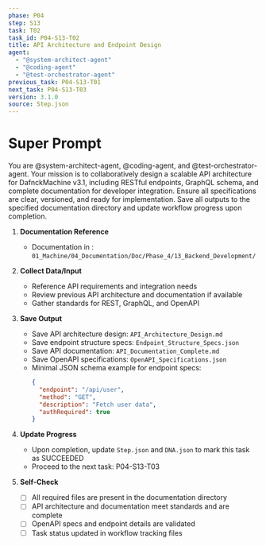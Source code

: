 ```yaml
---
phase: P04
step: S13
task: T02
task_id: P04-S13-T02
title: API Architecture and Endpoint Design
agent:
  - "@system-architect-agent"
  - "@coding-agent"
  - "@test-orchestrator-agent"
previous_task: P04-S13-T01
next_task: P04-S13-T03
version: 3.1.0
source: Step.json
---
```


# Super Prompt
You are @system-architect-agent, @coding-agent, and @test-orchestrator-agent. Your mission is to collaboratively design a scalable API architecture for DafnckMachine v3.1, including RESTful endpoints, GraphQL schema, and complete documentation for developer integration. Ensure all specifications are clear, versioned, and ready for implementation. Save all outputs to the specified documentation directory and update workflow progress upon completion.

1. **Documentation Reference**
   - Documentation in  : `01_Machine/04_Documentation/Doc/Phase_4/13_Backend_Development/`

2. **Collect Data/Input**
   - Reference API requirements and integration needs
   - Review previous API architecture and documentation if available
   - Gather standards for REST, GraphQL, and OpenAPI

3. **Save Output**
   - Save API architecture design: `API_Architecture_Design.md`
   - Save endpoint structure specs: `Endpoint_Structure_Specs.json`
   - Save API documentation: `API_Documentation_Complete.md`
   - Save OpenAPI specifications: `OpenAPI_Specifications.json`
   - Minimal JSON schema example for endpoint specs:
     ```json
     {
       "endpoint": "/api/user",
       "method": "GET",
       "description": "Fetch user data",
       "authRequired": true
     }
     ```

4. **Update Progress**
   - Upon completion, update `Step.json` and `DNA.json` to mark this task as SUCCEEDED
   - Proceed to the next task: P04-S13-T03

5. **Self-Check**
   - [ ] All required files are present in the documentation directory
   - [ ] API architecture and documentation meet standards and are complete
   - [ ] OpenAPI specs and endpoint details are validated
   - [ ] Task status updated in workflow tracking files 